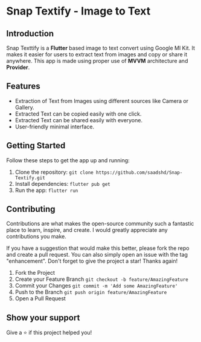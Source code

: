 # Snap Textify - Image to Text 

## Introduction

Snap Texttify is a **Flutter** based image to text convert using Google Ml Kit. It makes it easier for users to extract text from images and copy or share it anywhere. This app is made using proper use of **MVVM** architecture and **Provider**.

## Features

- Extraction of Text from Images using different sources like Camera or Gallery.
- Extracted Text can be copied easily with one click.
- Extracted Text can be shared easily with everyone.
- User-friendly minimal interface.

## Getting Started

Follow these steps to get the app up and running:

1. Clone the repository: `git clone https://github.com/saadshd/Snap-Textify.git`
2. Install dependencies: `flutter pub get`
3. Run the app: `flutter run`

## Contributing

Contributions are what makes the open-source community such a fantastic place to learn, inspire, and create. I would greatly appreciate any contributions you make.

If you have a suggestion that would make this better, please fork the repo and create a pull request. You can also simply open an issue with the tag "enhancement".
Don't forget to give the project a star! Thanks again!

1. Fork the Project
2. Create your Feature Branch `git checkout -b feature/AmazingFeature`
3. Commit your Changes `git commit -m 'Add some AmazingFeature'`
4. Push to the Branch `git push origin feature/AmazingFeature`
5. Open a Pull Request

## Show your support
Give a ⭐ if this project helped you! 

